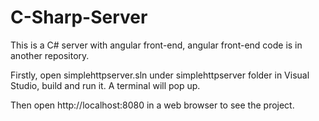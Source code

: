 # C-Sharp-Server

This is a C# server with angular front-end, angular front-end code is in another repository.

Firstly, open simplehttpserver.sln under simplehttpserver folder in Visual Studio, build and run it. A terminal will pop up.

Then open http://localhost:8080 in a web browser to see the project.
